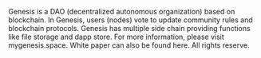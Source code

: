 Genesis is a DAO (decentralized autonomous organization) based on blockchain. In Genesis, users (nodes) vote to update community rules and blockchain protocols. 
Genesis has multiple side chain providing functions like file storage and dapp store. 
For more information, please visit mygenesis.space. White paper can also be found here.
All rights reserve. 
